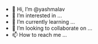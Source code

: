 - 👋 Hi, I’m @yashmalav
- 👀 I’m interested in ...
- 🌱 I’m currently learning ...
- 💞️ I’m looking to collaborate on ...
- 📫 How to reach me ...

<!---
yashmalav/yashmalav is a ✨ special ✨ repository because its `README.md` (this file) appears on your GitHub profile.
You can click the Preview link to take a look at your changes.
--->
